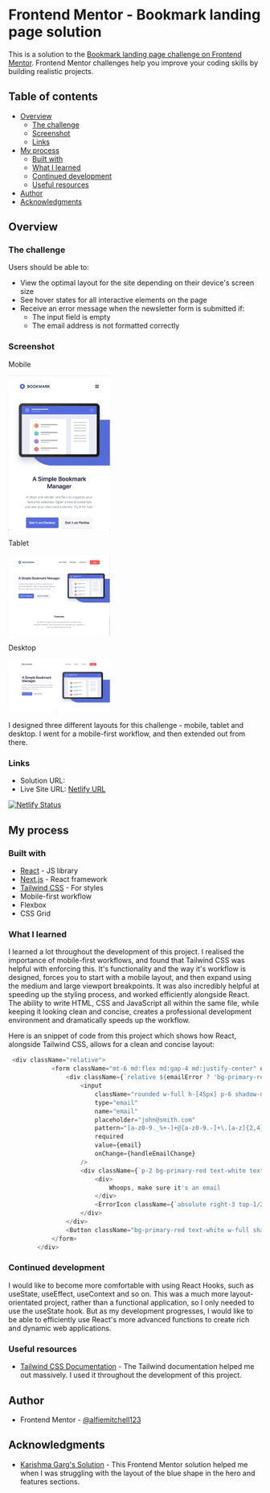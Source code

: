 # Frontend Mentor - Bookmark landing page solution

This is a solution to the [Bookmark landing page challenge on Frontend Mentor](https://www.frontendmentor.io/challenges/bookmark-landing-page-5d0b588a9edda32581d29158). Frontend Mentor challenges help you improve your coding skills by building realistic projects. 

## Table of contents

- [Overview](#overview)
  - [The challenge](#the-challenge)
  - [Screenshot](#screenshot)
  - [Links](#links)
- [My process](#my-process)
  - [Built with](#built-with)
  - [What I learned](#what-i-learned)
  - [Continued development](#continued-development)
  - [Useful resources](#useful-resources)
- [Author](#author)
- [Acknowledgments](#acknowledgments)

## Overview

### The challenge

Users should be able to:

- View the optimal layout for the site depending on their device's screen size
- See hover states for all interactive elements on the page
- Receive an error message when the newsletter form is submitted if:
  - The input field is empty
  - The email address is not formatted correctly

### Screenshot

<p>Mobile</p>
<img src="design/Bookmark-Manager-Mobile.jpg" width="40%" height="40%">

<p>Tablet</p>
<img src="design/Bookmark-Manager-Tablet.jpg" width="40%" height="40%">

<p>Desktop</p>
<img src="design/Bookmark-Manager-Desktop.jpg" width="40%" height="40%">

<p>I designed three different layouts for this challenge - mobile, tablet and desktop. I went for a mobile-first workflow, and then extended out from there.<p>

### Links

- Solution URL: [](https://your-solution-url.com)
- Live Site URL: [Netlify URL](https://frontend-mentor-bookmark-manager.netlify.app/)

[![Netlify Status](https://api.netlify.com/api/v1/badges/f0726bb8-9c67-42d2-a288-7f2c3f721c01/deploy-status)](https://app.netlify.com/sites/frontend-mentor-bookmark-manager/deploys)

## My process

### Built with

- [React](https://reactjs.org/) - JS library
- [Next.js](https://nextjs.org/) - React framework
- [Tailwind CSS](https://tailwindcss.com/) - For styles
- Mobile-first workflow
- Flexbox
- CSS Grid

### What I learned

I learned a lot throughout the development of this project. I realised the importance of mobile-first workflows, and found that Tailwind CSS was helpful with enforcing this. It's functionality and the way it's workflow is designed, forces you to start with a mobile layout, and then expand using the medium and large viewport breakpoints. It was also incredibly helpful at speeding up the styling process, and worked efficiently alongside React. The ability to write HTML, CSS and JavaScript all within the same file, while keeping it looking clean and concise, creates a professional development environment and dramatically speeds up the workflow.

Here is an snippet of code from this project which shows how React, alongside Tailwind CSS, allows for a clean and concise layout:

```js
 <div className="relative">
            <form className="mt-6 md:flex md:gap-4 md:justify-center" onSubmit={handleSubmit} noValidate>
                <div className={`relative ${emailError ? 'bg-primary-red border-primary-red border-t-4 border-x-4 mb-4' : 'mb-5'} rounded`}>
                    <input
                        className="rounded w-full h-[45px] p-6 shadow-none outline-none md:w-[300px] md:py-4 md:px-12 md:placeholder:-p-1"
                        type="email"
                        name="email"
                        placeholder="john@smith.com"
                        pattern="[a-z0-9._%+-]+@[a-z0-9.-]+\.[a-z]{2,4}$"
                        required
                        value={email}
                        onChange={handleEmailChange}
                    />
                    <div className={`p-2 bg-primary-red text-white text-xs italic font-semibold transition-all duration-500 ${emailError ? '' : 'hidden'}`}>
                        <div>
                            Whoops, make sure it's an email
                        </div>
                        <ErrorIcon className={`absolute right-3 top-1/2 transform -translate-y-[1.6rem]`} />
                    </div>
                </div>
                <Button className="bg-primary-red text-white w-full shadow-none md:py-3 md:text-sm active:ring-primary-red active:ring-2 active:text-primary-red" label={'Contact Us'} />
            </form>
        </div>
```

### Continued development

I would like to become more comfortable with using React Hooks, such as useState, useEffect, useContext and so on. This was a much more layout-orientated project, rather than a functional application, so I only needed to use the useState hook. But as my development progresses, I would like to be able to efficiently use React's more advanced functions to create rich and dynamic web applications.

### Useful resources

- [Tailwind CSS Documentation](https://tailwindcss.com/docs/installation) - The Tailwind documentation helped me out massively. I used it throughout the development of this project.

## Author

- Frontend Mentor - [@alfiemitchell123](https://www.frontendmentor.io/profile/alfiemitchell123)

## Acknowledgments

- [Karishma Garg's Solution](https://www.frontendmentor.io/solutions/bookmark-landing-page-lpjJDXaPf) - This Frontend Mentor solution helped me when I was struggling with the layout of the blue shape in the hero and features sections.
